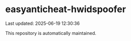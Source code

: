 # easyanticheat-hwidspoofer

Last updated: 2025-06-19 12:30:36

This repository is automatically maintained.
